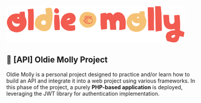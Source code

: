 ![Oldie Molly Logo](/api/img/logo.png)

## :page_facing_up: [API] Oldie Molly Project
Oldie Molly is a personal project designed to practice and/or learn how to build an API and integrate it into a web project using various frameworks.
In this phase of the project, a purely **PHP-based application** is deployed, leveraging the JWT library for authentication implementation. 